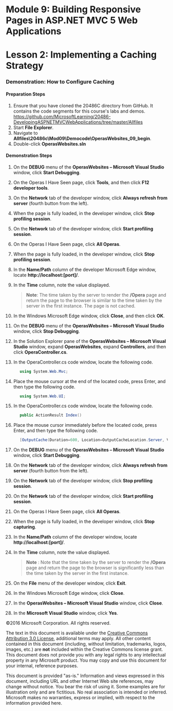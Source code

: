 ﻿# Module 9: Building Responsive Pages in ASP.NET MVC 5 Web Applications

# Lesson 2: Implementing a Caching Strategy

### Demonstration: How to Configure Caching

#### Preparation Steps

1. Ensure that you have cloned the 20486C directory from GitHub. It contains the code segments for this course's labs and demos. https://github.com/MicrosoftLearning/20486-DevelopingASPNETMVCWebApplications/tree/master/Allfiles
2. Start **File Explorer**.
3. Navigate to **Allfiles\20486c\Mod09\Democode\OperasWebsites_09_begin**.
4. Double-click **OperasWebsites.sln**

#### Demonstration Steps

1. On the **DEBUG** menu of the **OperasWebsites – Microsoft Visual Studio** window, click **Start Debugging**.
2. On the Operas I Have Seen page, click **Tools**, and then click **F12 developer tools**.
3. On the **Network** tab of the developer window, click **Always refresh from server** (fourth button from the left).
4. When the page is fully loaded, in the developer window, click **Stop profiling session**.
5. On the **Network** tab of the developer window, click **Start profiling session**.
6. On the Operas I Have Seen page, click **All Operas**.
7. When the page is fully loaded, in the developer window, click **Stop profiling session**.
8. In the **Name/Path** column of the developer Microsoft Edge window, locate **http://localhost:[port]/**.
9. In the **Time** column, note the value displayed.

   >**Note**: The time taken by the server to render the **/Opera** page and return the page to the browser is similar to the time taken by the server in the first instance. The page is not cached.

10. In the Windows Microsoft Edge window, click **Close**, and then click **OK**.
11. On the **DEBUG** menu of the **OperasWebsites – Microsoft Visual Studio** window, click **Stop Debugging**.
12. In the Solution Explorer pane of the **OperasWebsites – Microsoft Visual Studio** window, expand **OperasWebsites**, expand  **Controllers**, and then click **OperaController.cs**.
13. In the OperaController.cs code window, locate the following code.

  ```cs
        using System.Web.Mvc;
```
14. Place the mouse cursor at the end of the located code, press Enter, and then type the following code.

  ```cs
        using System.Web.UI;
```
15. In the OperaController.cs code window, locate the following code.

  ```cs
        public ActionResult Index()
```
16. Place the mouse cursor immediately before the located code, press Enter, and then type the following code.

  ```cs
        [OutputCache(Duration=600, Location=OutputCacheLocation.Server, VaryByParam="none")]
```
17. On the **DEBUG** menu of the **OperasWebsites – Microsoft Visual Studio** window, click **Start Debugging**.
18. On the **Network** tab of the developer window, click **Always refresh from server** (fourth button from the left).
19. On the **Network** tab of the developer window, click **Stop profiling session**.
20. On the **Network** tab of the developer window, click **Start profiling session**.
21. On the Operas I Have Seen page, click **All Operas**.
22. When the page is fully loaded, in the developer window, click **Stop capturing**.
23. In the **Name/Path** column of the developer window, locate **http://localhost:[port]/**.
24. In the **Time** column, note the value displayed.

    >**Note** : Note that the time taken by the server to render the **/Opera** page and return the page to the browser is significantly less than the time taken by the server in the first instance.

25. On the **File** menu of the developer window, click **Exit**.
26. In the Windows Microsoft Edge window, click **Close**.
27. In the **OperasWebsites – Microsoft Visual Studio** window, click **Close**.
28. In the **Microsoft Visual Studio** window, click **Yes**.

©2016 Microsoft Corporation. All rights reserved.

The text in this document is available under the  [Creative Commons Attribution 3.0 License](https://creativecommons.org/licenses/by/3.0/legalcode), additional terms may apply. All other content contained in this document (including, without limitation, trademarks, logos, images, etc.) are  **not**  included within the Creative Commons license grant. This document does not provide you with any legal rights to any intellectual property in any Microsoft product. You may copy and use this document for your internal, reference purposes.

This document is provided &quot;as-is.&quot; Information and views expressed in this document, including URL and other Internet Web site references, may change without notice. You bear the risk of using it. Some examples are for illustration only and are fictitious. No real association is intended or inferred. Microsoft makes no warranties, express or implied, with respect to the information provided here.
